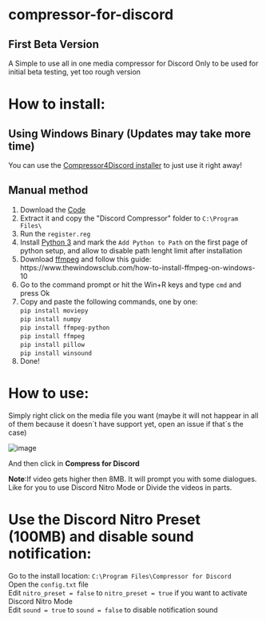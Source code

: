 # compressor-for-discord
<h2><b>First Beta Version</b></h2>
 A Simple to use all in one media compressor for Discord
 Only to be used for initial beta testing, yet too rough version
 
 <h1>How to install:</h1>
 <h2>Using Windows Binary (Updates may take more time)</h3>
 You can use the <a href="https://github.com/SuperX-dev/compressor-for-discord/releases/download/V0.1.2/compressor4discord-win64.exe">Compressor4Discord installer</a> to just use it right away!
 <h2>Manual method</h2>
 <ol>
 <li>Download the <a href="https://github.com/SuperX-dev/compressor-for-discord/archive/refs/heads/beta_0.1.zip">Code</a></li>
 <li>Extract it and copy the "Discord Compressor" folder to <code>C:\Program Files\</code></li>
 <li>Run the <code>register.reg</code></li>
   <li>Install <a href="https://www.python.org/downloads/">Python 3</a> and mark the <code>Add Python to Path</code> on the first page of python setup, and allow to disable path lenght limit after installation </li>
<li>Download <a href="https://github.com/GyanD/codexffmpeg/releases/download/2021-09-30-git-3ee4502753/ffmpeg-2021-09-30-git-3ee4502753-full_build.zip">ffmpeg</a> and follow this guide: https://www.thewindowsclub.com/how-to-install-ffmpeg-on-windows-10</li>
  <li>Go to the command prompt or hit the Win+R keys and type <code>cmd</code> and press Ok</li>
 <li>Copy and paste the following commands, one by one:<br>
  <code>pip install moviepy</code><br>
  <code>pip install numpy</code><br>
  <code>pip install ffmpeg-python</code><br>
  <code>pip install ffmpeg</code><br>
   <code>pip install pillow</code><br>
  <code>pip install winsound</code>
     <li>Done!</li>
     </ol>
     
<h1>How to use:</h1>
     
   Simply right click on the media file you want (maybe it will not happear in all of them because it doesn´t have support yet, open an issue if that´s the case)
   
   ![image](https://user-images.githubusercontent.com/74361788/135717584-e9b3490f-fe26-4ffb-9ca5-e044c0cc0b3b.png)
     
   And then click in <b>Compress for Discord</b>
   
   <b>Note</b>:If video gets higher then 8MB. It will prompt you with some dialogues. Like for you to use Discord Nitro Mode or Divide the videos in parts.
   
<h1>Use the Discord Nitro Preset (100MB) and disable sound notification:</h1>
  Go to the install location: <code>C:\Program Files\Compressor for Discord</code><br>
  Open the <code>config.txt</code> file<br>
  Edit <code>nitro_preset = false</code> to <code>nitro_preset = true</code> if you want to activate Discord Nitro Mode
  <br>Edit <code>sound = true</code> to <code>sound = false</code> to disable notification sound
 
